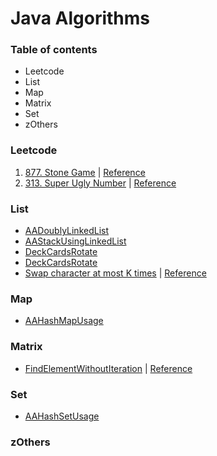 # Java Algorithms

### Table of contents
- Leetcode
- List
- Map
- Matrix
- Set
- zOthers

### Leetcode
1. [877. Stone Game](https://github.com/shubham20yeole/Java/blob/master/Leetcode/StoneGame877.java) | [Reference](https://leetcode.com/problems/stone-game/description/)
2. [313. Super Ugly Number](https://github.com/shubham20yeole/Java/blob/master/Leetcode/SuperUglyNumber.java) | [Reference](https://leetcode.com/problems/super-ugly-number/description/)

### List
- [AADoublyLinkedList](https://github.com/shubham20yeole/Java/blob/master/List/AADoublyLinkedList.java)
- [AAStackUsingLinkedList](https://github.com/shubham20yeole/Java/blob/master/List/AAStackUsingLinkedList.java)
- [DeckCardsRotate](https://github.com/shubham20yeole/Java/blob/master/List/DeckCardsRotate.java)
- [DeckCardsRotate](https://github.com/shubham20yeole/Java/blob/master/List/DeckCardsRotate.java)
- [Swap character at most K times](https://github.com/shubham20yeole/Java/blob/master/List/SwapCharacteAtMostKTimes.java) | [Reference](https://leetcode.com/discuss/interview-question/124596/Swap-character-at-most-K-times/)


### Map
- [AAHashMapUsage](https://github.com/shubham20yeole/Java/blob/master/Map/AAHashMapUsage.java)

### Matrix
- [FindElementWithoutIteration](https://github.com/shubham20yeole/Java/blob/master/Matrix/FindElementWithoutIteration.java) | [Reference](https://www.geeksforgeeks.org/search-element-sorted-matrix/)

### Set
- [AAHashSetUsage](https://github.com/shubham20yeole/Java/blob/master/Set/AAHashSetUsage.java)

### zOthers